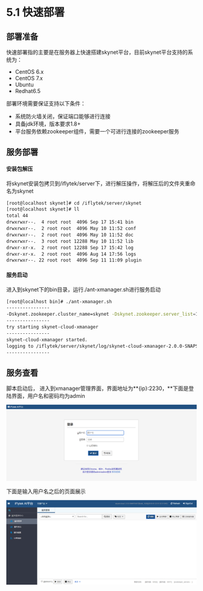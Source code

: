 # 5.1 快速部署

## 部署准备

快速部署指的主要是在服务器上快速搭建skynet平台，目前skynet平台支持的系统为：

* CentOS 6.x
* CentOS 7.x
* Ubuntu
* Redhat6.5

部署环境需要保证支持以下条件：

* 系统防火墙关闭，保证端口能够进行连接
* 具备jdk环境，版本要求1.8+
* 平台服务依赖zookeeper组件，需要一个可进行连接的zookeeper服务

## 服务部署

#### 安装包解压

将skynet安装包拷贝到/iflytek/server下，进行解压操作，将解压后的文件夹重命名为skynet

```bash
[root@localhost skynet]# cd /iflytek/server/skynet
[root@localhost skynet]# ll
total 44
drwxrwxr--.  4 root root  4096 Sep 17 15:41 bin
drwxrwxr--.  2 root root  4096 May 10 11:52 conf
drwxrwxr--.  2 root root  4096 May 10 11:52 doc
drwxrwxr--.  3 root root 12288 May 10 11:52 lib
drwxr-xr-x.  2 root root 12288 Sep 17 15:42 log
drwxr-xr-x.  2 root root  4096 Aug 14 17:56 logs
drwxrwxr--. 22 root root  4096 Sep 11 11:09 plugin
```

#### 服务启动

进入到skynet下的bin目录，运行./ant-xmanager.sh进行服务启动

```bash
[root@localhost bin]# ./ant-xmanager.sh 
----------------
-Dskynet.zookeeper.cluster_name=skynet -Dskynet.zookeeper.server_list=127.0.0.1:2181 -Dskynet.zookeeper.session_timeout=20000 -Dskynet.zookeeper.connection_timeout=30000
----------------
try starting skynet-cloud-xmanager
----------------
skynet-cloud-xmanager started.
logging to /iflytek/server/skynet/log/skynet-cloud-xmanager-2.0.0-SNAPSHOT.log
----------------
```

## 服务查看

脚本启动后， 进入到xmanager管理界面，界面地址为**{ip}:2230，**下面是登陆界面，用户名和密码均为admin

![](../.gitbook/assets/image%20%2833%29.png)

下面是输入用户名之后的页面展示

![](../.gitbook/assets/image%20%2811%29.png)

